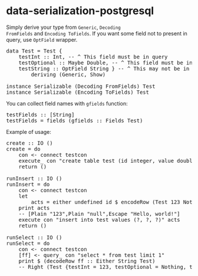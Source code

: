 data-serialization-postgresql
=============================

Simply derive your type from <code>Generic</code>, <code>Decoding FromFields</code> and <code>Encoding ToFields</code>.
If you want some field not to present in query, use <code>OptField</code> wrapper.

<pre>
data Test = Test {
    testInt :: Int, -- ^ This field must be in query
    testOptional :: Maybe Double, -- ^ This field must be in query, but it's nullable
    testString :: OptField String } -- ^ This may not be in query
        deriving (Generic, Show)

instance Serializable (Decoding FromFields) Test
instance Serializable (Encoding ToFields) Test
</pre>

You can collect field names with <code>gfields</code> function:

<pre>
testFields :: [String]
testFields = fields (gfields :: Fields Test)
</pre>

Example of usage:

<pre>
create :: IO ()
create = do
    con &lt;- connect testcon
    execute_ con "create table test (id integer, value double precision, name text)"
    return ()

runInsert :: IO ()
runInsert = do
    con &lt;- connect testcon
    let
        acts = either undefined id $ encodeRow (Test 123 Nothing (Has "Hello, world!"))
    print acts
    -- [Plain "123",Plain "null",Escape "Hello, world!"]
    execute con "insert into test values (?, ?, ?)" acts
    return ()

runSelect :: IO ()
runSelect = do
    con &lt;- connect testcon
    [ff] &lt;- query_ con "select * from test limit 1"
    print $ (decodeRow ff :: Either String Test)
    -- Right (Test {testInt = 123, testOptional = Nothing, testString = Has "Hello, world!"})
</pre>
